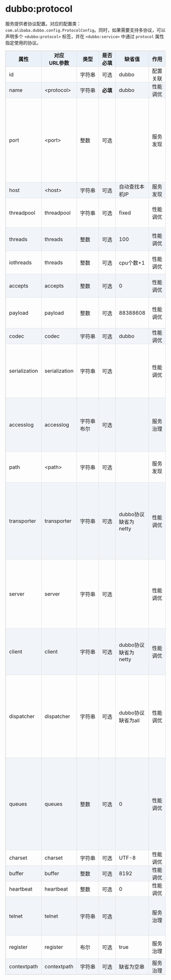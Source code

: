 <style>
table {
width: 100%;
max-width: 65em;
border: 1px solid #dedede;
margin: 15px auto;
border-collapse: collapse;
empty-cells: show;
}
table th,
table td {
height: 35px;
border: 1px solid #dedede;
padding: 0 10px;
}
table th {
font-weight: bold;
text-align: center !important;
background: rgba(158,188,226,0.2);
white-space: nowrap;
}
table tbody tr:nth-child(2n) {
background: rgba(158,188,226,0.12);
}
table td:nth-child(1) {
white-space: nowrap;
}
table td:nth-child(3) {
white-space: nowrap;
}
table td:nth-child(4) {
white-space: nowrap;
}
table td:nth-child(6) {
white-space: nowrap;
}

table tr:hover {
background: #efefef;
}
.table-area {
overflow: auto;
}
</style>

<script type="text/javascript">
[].slice.call(document.querySelectorAll('table')).forEach(function(el){
var wrapper = document.createElement('div');
wrapper.className = 'table-area';
el.parentNode.insertBefore(wrapper, el);
el.parentNode.removeChild(el);
wrapper.appendChild(el);
})
</script>
# dubbo:protocol

服务提供者协议配置。对应的配置类： `com.alibaba.dubbo.config.ProtocolConfig`。同时，如果需要支持多协议，可以声明多个 `<dubbo:protocol>` 标签，并在 `<dubbo:service>` 中通过 `protocol` 属性指定使用的协议。

| 属性 | 对应<br>URL参数 | 类型 | 是否<br>必填 | 缺省值 | 作用 | 描述 |
| --- | --- | ---- | --- | --- | --- | --- |
| id | | 字符串 | 可选 | dubbo | 配置<br>关联 | 协议BeanId |
| name | &lt;protocol&gt; | 字符串 | <b>必填</b> | dubbo | 性能<br>调优 | 协议名称 |
| port | &lt;port&gt; | 整数 | 可选 | | 服务<br>发现 | 服务端口，dubbo默认20880，rmi默认1099，http和hessian默认80，<b>-1</b> 或未配置，则分配未占用的端口 |
| host | &lt;host&gt; | 字符串 | 可选 | 自动查找本机IP | 服务<br>发现 | 服务主机名|
| threadpool | threadpool | 字符串 | 可选 | fixed | 性能<br>调优 | 线程池类型，可选：fixed、cached |
| threads | threads | 整数 | 可选 | 100 | 性能<br>调优 | 服务线程池大小(固定大小) |
| iothreads | threads | 整数 | 可选 | cpu个数+1 | 性能<br>调优 | io线程池大小(固定大小) |
| accepts | accepts | 整数 | 可选 | 0 | 性能<br>调优 | 服务提供方最大接受连接数 |
| payload | payload | 整数 | 可选 | 88388608 | 性能<br>调优 | 请求及响应数据包大小，单位：字节 |
| codec | codec | 字符串 | 可选 | dubbo | 性能<br>调优 | 协议编码方式 |
| serialization | serialization | 字符串 | 可选 |  | 性能<br>调优 | 协议序列化方式，dubbo默认hessian2，rmi默认java，http默认json |
| accesslog | accesslog | 字符串<br>布尔 | 可选 | | 服务<br>治理 | true表示将向logger中输出访问日志，字符串表示把访问日志输出到指定文件 |
| path | &lt;path&gt; | 字符串 | 可选 | | 服务<br>发现 | 提供者上下文路径，为服务path的前缀 |
| transporter | transporter | 字符串 | 可选 | dubbo协议缺省为netty | 性能<br>调优 | 协议的服务端和客户端实现类型，比如：dubbo协议的mina、netty等，可以分拆为server和client配置 |
| server | server | 字符串 | 可选 |  | 性能<br>调优 | 协议的服务器端实现类型，比如：dubbo协议的mina、netty等，http协议的jetty、servlet等 |
| client | client | 字符串 | 可选 | dubbo协议缺省为netty | 性能<br>调优 | 协议的客户端实现类型，比如：dubbo协议的mina、netty等 |
| dispatcher | dispatcher | 字符串 | 可选 | dubbo协议缺省为all | 性能<br>调优 | 协议的消息派发方式，用于指定线程模型，比如：dubbo协议的all、direct、message、execution、 connection等 |
| queues | queues | 整数 | 可选 | 0 | 性能<br>调优 | 线程池队列大小，当线程池满时，排队等待执行的队列大小，建议不要设置，当线程程池时应立即失败，重试其它服务提供机器。 |
| charset | charset | 字符串 | 可选 | UTF-8 | 性能<br>调优 | 序列化编码 |
| buffer | buffer | 整数 | 可选 | 8192 | 性能<br>调优 | 网络读写缓冲区大小 |
| heartbeat | heartbeat | 整数 | 可选 | 0 | 性能<br>调优 | 心跳间隔 |
| telnet | telnet | 字符串 | 可选 | | 服务<br>治理 | 所支持的telnet命令，多个命令用逗号分隔 |
| register | register | 布尔 | 可选 | true | 服务<br>治理 | 该协议的服务是否注册到注册中心 |
| contextpath | contextpath | 字符串 | 可选 | 缺省为空串 | 服务<br>治理 | &nbsp;|

